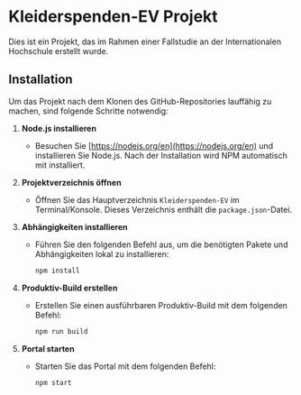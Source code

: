# Kleiderspenden-EV Projekt

Dies ist ein Projekt, das im Rahmen einer Fallstudie an der Internationalen Hochschule erstellt wurde.

## Installation

Um das Projekt nach dem Klonen des GitHub-Repositories lauffähig zu machen, sind folgende Schritte notwendig:

1. **Node.js installieren**
   - Besuchen Sie [https://nodejs.org/en](https://nodejs.org/en) und installieren Sie Node.js. Nach der Installation wird NPM automatisch mit installiert.

2. **Projektverzeichnis öffnen**
   - Öffnen Sie das Hauptverzeichnis `Kleiderspenden-EV` im Terminal/Konsole. Dieses Verzeichnis enthält die `package.json`-Datei.

3. **Abhängigkeiten installieren**
   - Führen Sie den folgenden Befehl aus, um die benötigten Pakete und Abhängigkeiten lokal zu installieren:
     ```bash
     npm install
     ```

4. **Produktiv-Build erstellen**
   - Erstellen Sie einen ausführbaren Produktiv-Build mit dem folgenden Befehl:
     ```bash
     npm run build
     ```

5. **Portal starten**
   - Starten Sie das Portal mit dem folgenden Befehl:
     ```bash
     npm start
     ```
